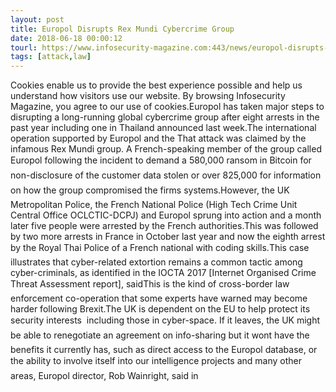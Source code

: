 ```yaml
---
layout: post
title: Europol Disrupts Rex Mundi Cybercrime Group
date: 2018-06-18 00:00:12
tourl: https://www.infosecurity-magazine.com:443/news/europol-disrupts-rex-mundi/
tags: [attack,law]
---
```

Cookies enable us to provide the best experience possible and help us understand how visitors use our website. By browsing Infosecurity Magazine, you agree to our use of cookies.Europol has taken major steps to disrupting a long-running global cybercrime group after eight arrests in the past year including one in Thailand announced last week.The international operation supported by Europol and the That attack was claimed by the infamous Rex Mundi group. A French-speaking member of the group called Europol following the incident to demand a 580,000 ransom in Bitcoin for non-disclosure of the customer data stolen or over 825,000 for information on how the group compromised the firms systems.However, the UK Metropolitan Police, the French National Police (High Tech Crime Unit Central Office OCLCTIC-DCPJ) and Europol sprung into action and a month later five people were arrested by the French authorities.This was followed by two more arrests in France in October last year and now the eighth arrest by the Royal Thai Police of a French national with coding skills.This case illustrates that cyber-related extortion remains a common tactic among cyber-criminals, as identified in the IOCTA 2017 [Internet Organised Crime Threat Assessment report], saidThis is the kind of cross-border law enforcement co-operation that some experts have warned may become harder following Brexit.The UK is dependent on the EU to help protect its security interests  including those in cyber-space. If it leaves, the UK might be able to renegotiate an agreement on info-sharing but it wont have the benefits it currently has, such as direct access to the Europol database, or the ability to involve itself into our intelligence projects and many other areas, Europol director, Rob Wainright, said in 